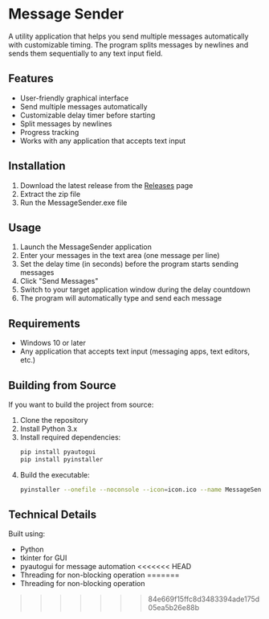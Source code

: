# Message Sender

A utility application that helps you send multiple messages automatically with customizable timing. The program splits messages by newlines and sends them sequentially to any text input field.

## Features

- User-friendly graphical interface
- Send multiple messages automatically
- Customizable delay timer before starting
- Split messages by newlines
- Progress tracking
- Works with any application that accepts text input

## Installation

1. Download the latest release from the [Releases](../../releases) page
2. Extract the zip file
3. Run the MessageSender.exe file

## Usage

1. Launch the MessageSender application
2. Enter your messages in the text area (one message per line)
3. Set the delay time (in seconds) before the program starts sending messages
4. Click "Send Messages"
5. Switch to your target application window during the delay countdown
6. The program will automatically type and send each message

## Requirements

- Windows 10 or later
- Any application that accepts text input (messaging apps, text editors, etc.)

## Building from Source

If you want to build the project from source:

1. Clone the repository
2. Install Python 3.x
3. Install required dependencies:
   ```bash
   pip install pyautogui
   pip install pyinstaller
   ```
4. Build the executable:
   ```bash
   pyinstaller --onefile --noconsole --icon=icon.ico --name MessageSender --clean message_sender_gui.py
   ```

## Technical Details

Built using:
- Python
- tkinter for GUI
- pyautogui for message automation
<<<<<<< HEAD
- Threading for non-blocking operation 
=======
- Threading for non-blocking operation 
>>>>>>> 84e669f15ffc8d3483394ade175d05ea5b26e88b
